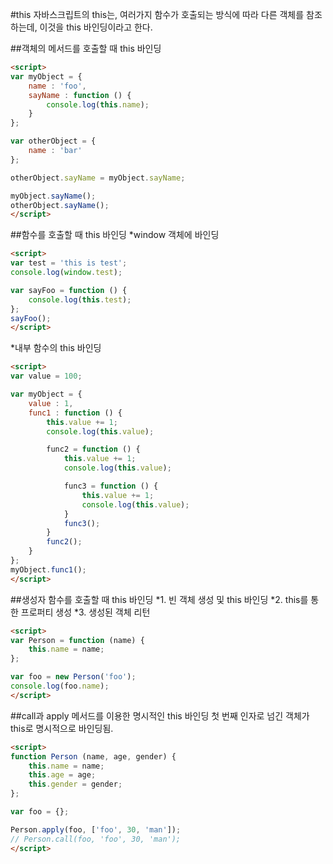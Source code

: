 #this
자바스크립트의 this는, 여러가지 함수가 호출되는 방식에 따라 다른 객체를 참조하는데, 이것을 this 바인딩이라고 한다.

##객체의 메서드를 호출할 때 this 바인딩

```html
<script>
var myObject = {
    name : 'foo',
    sayName : function () {
        console.log(this.name);
    }
};

var otherObject = {
    name : 'bar'
};

otherObject.sayName = myObject.sayName;

myObject.sayName();
otherObject.sayName();
</script>
```

##함수를 호출할 때 this 바인딩
*window 객체에 바인딩
```html
<script>
var test = 'this is test';
console.log(window.test);

var sayFoo = function () {
    console.log(this.test);
};
sayFoo();
</script>
```

*내부 함수의 this 바인딩
```html
<script>
var value = 100;

var myObject = {
    value : 1,
    func1 : function () {
        this.value += 1;
        console.log(this.value);

        func2 = function () {
            this.value += 1;
            console.log(this.value);

            func3 = function () {
                this.value += 1;
                console.log(this.value);
            }
            func3();
        }
        func2();
    }
};
myObject.func1();
</script>
```

##생성자 함수를 호출할 때 this 바인딩
*1. 빈 객체 생성 및 this 바인딩
*2. this를 통한 프로퍼티 생성
*3. 생성된 객체 리턴
```html
<script>
var Person = function (name) {
    this.name = name;
};

var foo = new Person('foo');
console.log(foo.name);
</script>
```

##call과 apply 메서드를 이용한 명시적인 this 바인딩
첫 번째 인자로 넘긴 객체가 this로 명시적으로 바인딩됨.
```html
<script>
function Person (name, age, gender) {
    this.name = name;
    this.age = age;
    this.gender = gender;
};

var foo = {};

Person.apply(foo, ['foo', 30, 'man']);
// Person.call(foo, 'foo', 30, 'man');
</script>
```